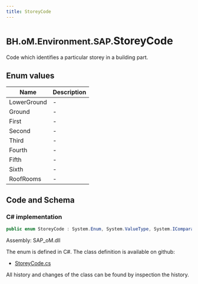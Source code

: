 ```yaml
---
title: StoreyCode
---
```


# <small>BH.oM.Environment.SAP.</small>**StoreyCode**

Code which identifies a particular storey in a building part.

## Enum values

| Name            | Description                                                    |
|-----------------|----------------------------------------------------------------|
| LowerGround |  -  |
| Ground |  -  |
| First |  -  |
| Second |  -  |
| Third |  -  |
| Fourth |  -  |
| Fifth |  -  |
| Sixth |  -  |
| RoofRooms |  -  |


## Code and Schema

### C# implementation

``` C# title="C#"
public enum StoreyCode : System.Enum, System.ValueType, System.IComparable, System.ISpanFormattable, System.IFormattable, System.IConvertible
```

Assembly: SAP_oM.dll

The enum is defined in C#. The class definition is available on github:

- [StoreyCode.cs](https://github.com/BHoM/SAP_Toolkit/blob/develop/SAP_oM/Enums\StoreyCode.cs)

All history and changes of the class can be found by inspection the history.
